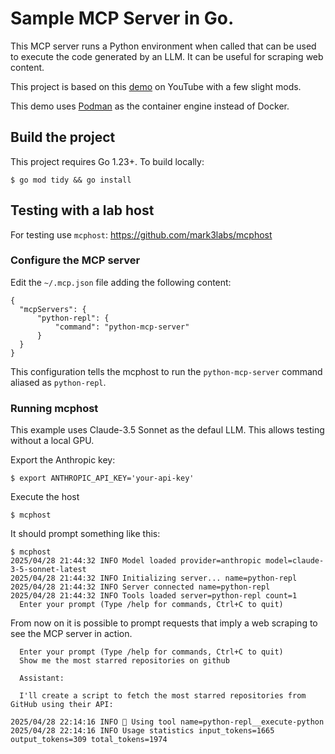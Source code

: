 # Sample MCP Server in Go.

This MCP server runs a Python environment when called that can be used to execute the code 
generated by an LLM. It can be useful for scraping web content.

This project is based on this [demo](https://www.youtube.com/watch?v=qoaeYMrXJH0) on YouTube with a few slight mods.

This demo uses [Podman](https://podman.io/) as the container engine instead of Docker.

## Build the project
This project requires Go 1.23+. To build locally:
```
$ go mod tidy && go install
```

## Testing with a lab host

For testing use `mcphost`: https://github.com/mark3labs/mcphost

### Configure the MCP server
Edit the `~/.mcp.json` file adding the following content:
```
{
  "mcpServers": {
      "python-repl": {
          "command": "python-mcp-server"
      }
  }
}
```

This configuration tells the mcphost to run the `python-mcp-server` command aliased as `python-repl`.

### Running mcphost
This example uses Claude-3.5 Sonnet as the defaul LLM. This allows testing without a local GPU.

Export the Anthropic key:
```
$ export ANTHROPIC_API_KEY='your-api-key'
```

Execute the host
```
$ mcphost
```

It should prompt something like this:
```
$ mcphost                                                                                                                                        
2025/04/28 21:44:32 INFO Model loaded provider=anthropic model=claude-3-5-sonnet-latest
2025/04/28 21:44:32 INFO Initializing server... name=python-repl
2025/04/28 21:44:32 INFO Server connected name=python-repl
2025/04/28 21:44:32 INFO Tools loaded server=python-repl count=1
  Enter your prompt (Type /help for commands, Ctrl+C to quit)
```

From now on it is possible to prompt requests that imply a web scraping to see the MCP server in action.

```
  Enter your prompt (Type /help for commands, Ctrl+C to quit)
  Show me the most starred repositories on github

  Assistant:                                                                                                                                    

  I'll create a script to fetch the most starred repositories from GitHub using their API:                                                                                  

2025/04/28 22:14:16 INFO 🔧 Using tool name=python-repl__execute-python
2025/04/28 22:14:16 INFO Usage statistics input_tokens=1665 output_tokens=309 total_tokens=1974
```

